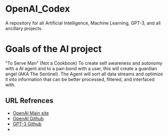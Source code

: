 # OpenAI_Codex
A repository for all Artificial Intelligence, Machine Learning, GPT-3, and all ancillary projects.  

# Goals of the AI project
"To Serve Man" (Not a Cookbook)
To create self awareness and autonomy with a AI agent and to a pair-bond with a user,
 this will create a guardian angel (AKA The Sentinel).
 The Agent will sort all data streams and optimize it into information that can be 
 better processed, filtered, and interfaced with.

## URL Refrences
- [OpenAI Main site](https://openai.com/blog/openai-codex/)
- [OpenAI Github](https://github.com/openai/)
- [GPT-3 Github]()
- []()

